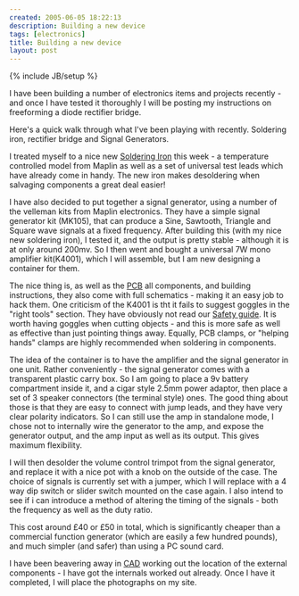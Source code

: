 ```yaml
---
created: 2005-06-05 18:22:13
description: Building a new device
tags: [electronics]
title: Building a new device
layout: post
---
```

{% include JB/setup %}

I have been building a number of electronics items and projects recently - and once I have tested it thoroughly I will be posting my instructions on freeforming a diode rectifier bridge.
  
Here's a quick walk through what I've been playing with recently. Soldering iron, rectifier bridge and Signal Generators.
<!--more-->

I treated myself to a nice new [Soldering Iron](Soldering+Iron) this week - a temperature controlled model from Maplin as well as a set of universal test leads which have already come in handy. The new iron makes desoldering when salvaging components a great deal easier!

I have also decided to put together a signal generator, using a number of the velleman kits from Maplin electronics. They have a simple signal generator kit (MK105), that can produce a Sine, Sawtooth, Triangle and Square wave signals at a fixed frequency. After building this (with my nice new soldering iron), I tested it, and the output is pretty stable - although it is at only around 200mv. So I then went and bought a universal 7W mono amplifier kit(K4001), which I will assemble, but I am new designing a container for them.

The nice thing is, as well as the [PCB](PCB) all components, and building instructions, they also come with full schematics - making it an easy job to hack them. One criticism of the K4001 is tht it fails to suggest goggles in the "right tools" section. They have obviously not read our [Safety guide](Robot+Bulding+Safety "Robot Building Safety"). It is worth having goggles when cutting objects - and this is more safe as well as effective than just pointing things away. Equally, PCB clamps, or "helping hands" clamps are highly recommended when soldering in components.

The idea of the container is to have the amplifier and the signal generator in one unit. Rather conveniently - the signal generator comes with a transparent plastic carry box. So I am going to place a 9v battery compartment inside it, and a cigar style 2.5mm power adaptor, then place a set of 3 speaker connectors (the terminal style) ones. The good thing about those is that they are easy to connect with jump leads, and they have very clear polarity indicators. So I can still use the amp in standalone mode, I chose not to internally wire the generator to the amp, and expose the generator output, and the amp input as well as its output. This gives maximum flexibility.

I will then desolder the volume control trimpot from the signal generator, and replace it with a nice pot with a knob on the outside of the case. The choice of signals is currently set with a jumper, which I will replace with a 4 way dip switch or slider switch mounted on the case again. I also intend to see if i can introduce a method of altering the timing of the signals - both the frequency as well as the duty ratio.

This cost around £40 or £50 in total, which is significantly cheaper than a commercial function generator (which are easily a few hundred pounds), and much simpler (and safer) than using a PC sound card.

I have been beavering away in [CAD](CAD "Computer Aided Design") working out the location of the external components - I have got the internals worked out already. Once I have it completed, I will place the photographs on my site.
